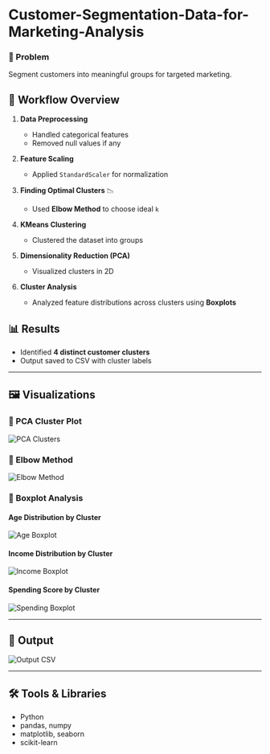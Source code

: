 # Customer-Segmentation-Data-for-Marketing-Analysis

### 📌 Problem
Segment customers into meaningful groups for targeted marketing.

## 🚀 Workflow Overview

1. **Data Preprocessing**   
   - Handled categorical features  
   - Removed null values if any

2. **Feature Scaling**   
   - Applied `StandardScaler` for normalization

3. **Finding Optimal Clusters** 📉  
   - Used **Elbow Method** to choose ideal `k`

4. **KMeans Clustering**   
   - Clustered the dataset into groups

5. **Dimensionality Reduction (PCA)**   
   - Visualized clusters in 2D

6. **Cluster Analysis**   
   - Analyzed feature distributions across clusters using **Boxplots**

## 📊 Results

- Identified **4 distinct customer clusters**
- Output saved to CSV with cluster labels

---

  ## 🖼️ Visualizations

### 📌 PCA Cluster Plot
![PCA Clusters](![image](https://github.com/user-attachments/assets/c7d3dd80-4388-42a2-acaf-12bee6439431))

### 📌 Elbow Method
![Elbow Method](![image](https://github.com/user-attachments/assets/8671e20a-172f-4ce3-b548-25924b62a722))

### 📌 Boxplot Analysis

#### Age Distribution by Cluster
![Age Boxplot](![image](https://github.com/user-attachments/assets/bcc0cb40-dd5c-41e8-ab92-cceac92f9800))

#### Income Distribution by Cluster
![Income Boxplot](![image](https://github.com/user-attachments/assets/17b61a23-9baf-4fb9-a9fb-21967c64fed1))

#### Spending Score by Cluster
![Spending Boxplot](![image](https://github.com/user-attachments/assets/8d6be7ea-0ffb-4477-9a6d-e37f9d10cfff))

---

## 📁 Output

![Output CSV](![image](https://github.com/user-attachments/assets/47ea98b5-70ad-42c8-bbfc-95fa7870f129))

---

## 🛠️ Tools & Libraries
- Python
- pandas, numpy
- matplotlib, seaborn
- scikit-learn

